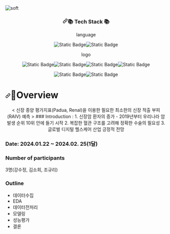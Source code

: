 <img src="https://camo.githubusercontent.com/68a59c98812ab6ee1ff5e1fc00366aa2e51a94027a1d59a845ba4e5be94285ff/68747470733a2f2f63617073756c652d72656e6465722e76657263656c2e6170702f6170693f747970653d736f667426636f6c6f723d6175746f26746578743d476f6f64253230746f253230757365253230776974682532306f74686572253230726561646d6526666f6e7453697a653d343026616e696d6174696f6e3d7477696e6b6c696e67" alt="soft" data-canonical-src="https://capsule-render.vercel.app/api?type=soft&amp;color=auto&amp;text=Good%20to%20use%20with%20other%20readme&amp;fontSize=40&amp;animation=twinkling" style="max-width: 100%;">


<h3 align="center" dir="auto"><a id="user-content--tech-stack-" class="anchor" aria-hidden="true" tabindex="-1" href="#-tech-stack-"><svg class="octicon octicon-link" viewBox="0 0 16 16" version="1.1" width="16" height="16" aria-hidden="true"><path d="m7.775 3.275 1.25-1.25a3.5 3.5 0 1 1 4.95 4.95l-2.5 2.5a3.5 3.5 0 0 1-4.95 0 .751.751 0 0 1 .018-1.042.751.751 0 0 1 1.042-.018 1.998 1.998 0 0 0 2.83 0l2.5-2.5a2.002 2.002 0 0 0-2.83-2.83l-1.25 1.25a.751.751 0 0 1-1.042-.018.751.751 0 0 1-.018-1.042Zm-4.69 9.64a1.998 1.998 0 0 0 2.83 0l1.25-1.25a.751.751 0 0 1 1.042.018.751.751 0 0 1 .018 1.042l-1.25 1.25a3.5 3.5 0 1 1-4.95-4.95l2.5-2.5a3.5 3.5 0 0 1 4.95 0 .751.751 0 0 1-.018 1.042.751.751 0 0 1-1.042.018 1.998 1.998 0 0 0-2.83 0l-2.5 2.5a1.998 1.998 0 0 0 0 2.83Z"></path></svg></a>📚 Tech Stack 📚</h3>



<p align="center">language
<p align="center"><img alt="Static Badge" src="https://img.shields.io/badge/python%20-%20%23FBBC00"><img alt="Static Badge" src="https://img.shields.io/badge/jupyter%20-%20%23FD6F48">


<p align="center">logo
<p align="center"><img alt="Static Badge" src="https://img.shields.io/badge/pandas%20-%20%232E6DA8"><img alt="Static Badge" src="https://img.shields.io/badge/numpy%20-%20%233B78E2"><img alt="Static Badge" src="https://img.shields.io/badge/seaborn%20-%20%23674BBB"><img alt="Static Badge" src="https://img.shields.io/badge/matplotlib%20-%20%233483A0">
<p align="center"><img alt="Static Badge" src="https://img.shields.io/badge/sklearn%20-%20%23DA795E"><img alt="Static Badge" src="https://img.shields.io/badge/plotly%20-%20%23595959">

<p align="center"><h1 tabindex="-1" dir="auto" data-react-autofocus="true"><a id="user-content-important-notices-" class="anchor" aria-hidden="true" tabindex="-1" href="#important-notices-"><svg class="octicon octicon-link" viewBox="0 0 16 16" version="1.1" width="16" height="16" aria-hidden="true"><path d="m7.775 3.275 1.25-1.25a3.5 3.5 0 1 1 4.95 4.95l-2.5 2.5a3.5 3.5 0 0 1-4.95 0 .751.751 0 0 1 .018-1.042.751.751 0 0 1 1.042-.018 1.998 1.998 0 0 0 2.83 0l2.5-2.5a2.002 2.002 0 0 0-2.83-2.83l-1.25 1.25a.751.751 0 0 1-1.042-.018.751.751 0 0 1-.018-1.042Zm-4.69 9.64a1.998 1.998 0 0 0 2.83 0l1.25-1.25a.751.751 0 0 1 1.042.018.751.751 0 0 1 .018 1.042l-1.25 1.25a3.5 3.5 0 1 1-4.95-4.95l2.5-2.5a3.5 3.5 0 0 1 4.95 0 .751.751 0 0 1-.018 1.042.751.751 0 0 1-1.042.018 1.998 1.998 0 0 0-2.83 0l-2.5 2.5a1.998 1.998 0 0 0 0 2.83Z"></path></svg></a>Overview</h1>

<p align="center">< 신장 종양 평가지표(Padua, Renal)을 이용한 필요한 최소한의 신장 적출 부피(RAIV) 예측 >
### Introduction :  
1. 신장암 환자의 증가 - 2019년부터 우리나라 암 발생 순위 10위 안에 들기 시작
2. 복잡한 혈관 구조를 고려해 정확한 수술의 필요성
3. 글로벌 디지털 헬스케어 산업 긍정적 전망

### Date: 2024.01.22 ~ 2024.02. 25(1달)

### Number of participants
3명(강수정, 김소희, 조규리)

### Outline
- 데이터수집
- EDA
- 데이터전처리
- 모델링
- 성능평가
- 결론

